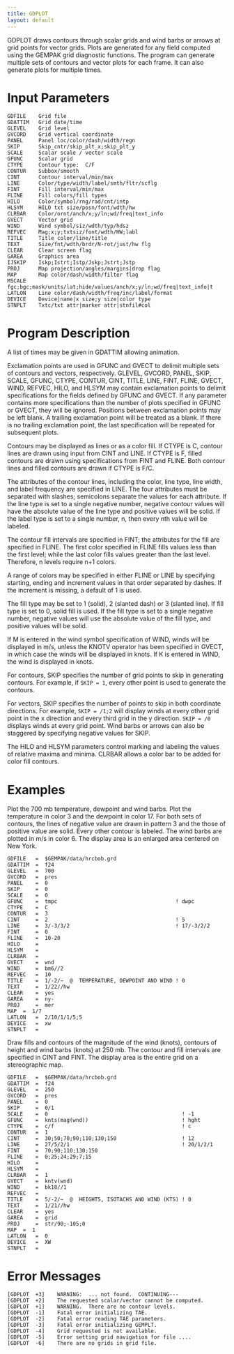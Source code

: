 ```yaml
---
title: GDPLOT
layout: default
---
```


GDPLOT draws contours through scalar grids and wind barbs
or arrows at grid points for vector grids.  Plots are
generated for any field computed using the GEMPAK grid
diagnostic functions.  The program can generate multiple
sets of contours and vector plots for each frame.  It can
also generate plots for multiple times.

# Input Parameters
 
	GDFILE    Grid file
	GDATTIM   Grid date/time
	GLEVEL    Grid level
	GVCORD    Grid vertical coordinate
	PANEL     Panel loc/color/dash/width/regn
	SKIP      Skip_cntr/skip_plt_x;skip_plt_y
	SCALE     Scalar scale / vector scale
	GFUNC     Scalar grid
	CTYPE     Contour type:  C/F
	CONTUR    Subbox/smooth
	CINT      Contour interval/min/max
	LINE      Color/type/width/label/smth/fltr/scflg
	FINT      Fill interval/min/max
	FLINE     Fill colors/fill types
	HILO      Color/symbol/rng/rad/cnt/intp
	HLSYM     HILO txt size/posn/font/wdth/hw
	CLRBAR    Color/ornt/anch/x;y/ln;wd/freq|text_info
	GVECT     Vector grid
	WIND      Wind symbol/siz/wdth/typ/hdsz
	REFVEC    Mag;x;y;txtsiz/font/wdth/HW;labl
	TITLE     Title color/line/title
	TEXT      Size/fnt/wdth/brdr/N-rot/just/hw flg
	CLEAR     Clear screen flag
	GAREA     Graphics area
	IJSKIP    Iskp;Istrt;Istp/Jskp;Jstrt;Jstp
	PROJ      Map projection/angles/margins|drop flag
	MAP       Map color/dash/width/filter flag
	MSCALE    fgc;bgc;mask/units/lat;hide/values/anch/x;y/ln;wd/freq|text_info|t
	LATLON    Line color/dash/width/freq/inc/label/format
	DEVICE    Device|name|x size;y size|color type
	STNPLT    Txtc/txt attr|marker attr|stnfil#col
 
 

# Program Description
 

A list of times may be given in GDATTIM allowing animation.

Exclamation points are used in GFUNC and GVECT to delimit
multiple sets of contours and vectors, respectively.
GLEVEL, GVCORD, PANEL, SKIP, SCALE, GFUNC, CTYPE, CONTUR,
CINT, TITLE, LINE, FINT, FLINE, GVECT, WIND, REFVEC, HILO,
and HLSYM may contain exclamation points to delimit
specifications for the fields defined by GFUNC and GVECT.
If any parameter contains more specifications than the
number of plots specified in GFUNC or GVECT, they will be
ignored.  Positions between exclamation points may be left
blank.  A trailing exclamation point will be treated as a
blank.  If there is no trailing exclamation point, the
last specification will be repeated for subsequent plots.

Contours may be displayed as lines or as a color fill.
If CTYPE is C, contour lines are drawn using input from CINT
and LINE.  If CTYPE is F, filled contours are drawn using
specifications from FINT and FLINE. Both contour lines and
filled contours are drawn if CTYPE is F/C.

The attributes of the contour lines, including the color,
line type, line width, and label frequency are specified
in LINE.  The four attributes must be separated with slashes;
semicolons separate the values for each attribute.  If the
line type is set to a single negative number, negative
contour values will have the absolute value of the line type
and positive values will be solid.  If the label type is set
to a single number, n, then every nth value will be labeled.

The contour fill intervals are specified in FINT; the attributes
for the fill are specified in FLINE.  The first color specified
in FLINE fills values less than the first level; while the
last color fills values greater than the last level.  Therefore,
n levels require n+1 colors.

A range of colors may be specified in either FLINE or LINE by
specifying starting, ending and increment values in that order
separated by dashes.  If the increment is missing, a default
of 1 is used.

The fill type may be set to 1 (solid), 2 (slanted dash) or 3
(slanted line).  If fill type is set to 0, solid fill is used.
If the fill type is set to a single negative number, negative
values will use the absolute value of the fill type, and positive
values will be solid.

If M is entered in the wind symbol specification of WIND, winds
will be displayed in m/s, unless the KNOTV operator has been
specified in GVECT, in which case the winds will be displayed
in knots.  If K is entered in WIND, the wind is displayed in
knots.

For contours, SKIP specifies the number of grid points to skip
in generating contours.  For example, if `SKIP = 1`, every other
point is used to generate the contours.

For vectors, SKIP specifies the number of points to skip in both
coordinate directions.  For example, `SKIP = /1;2` will display winds
at every other grid point in the x direction and every third grid
in the y direction.  `SKIP = /0` displays winds at every grid point.
Wind barbs or arrows can also be staggered by specifying negative
values for SKIP.

The HILO and HLSYM parameters control marking and labeling the
values of relative maxima and minima.  CLRBAR allows a color bar
to be added for color fill contours.

 
# Examples
 
Plot the 700 mb temperature, dewpoint and wind barbs.  Plot the
	temperature in color 3 and the dewpoint in color 17.  For both
	sets of contours, the lines of negative value are drawn in
	pattern 3 and the those of positive value are solid.  Every other
	contour is labeled.  The wind barbs are plotted in m/s in color 6.
	The display area is an enlarged area centered on New York.

	GDFILE	 =  $GEMPAK/data/hrcbob.grd
	GDATTIM	 =  f24
	GLEVEL	 =  700
	GVCORD	 =  pres
	PANEL	 =  0
	SKIP	 =  0
	SCALE	 =  0
	GFUNC	 =  tmpc                                      ! dwpc
	CTYPE	 =  C
	CONTUR	 =  3
	CINT	 =  2                                         ! 5
	LINE	 =  3/-3/3/2                                  ! 17/-3/2/2
	FINT	 =  0
	FLINE	 =  10-20
	HILO	 =
	HLSYM	 =
	CLRBAR	 =
	GVECT	 =  wnd
	WIND	 =  bm6//2
	REFVEC	 =  10
	TITLE	 =  1/-2/~  @  TEMPERATURE, DEWPOINT AND WIND ! 0
	TEXT	 =  1/22//hw
	CLEAR	 =  yes
	GAREA	 =  ny-
	PROJ	 =  mer
	MAP	 =  1/7
	LATLON	 =  2/10/1/1/5;5
	DEVICE	 =  xw
	STNPLT   =

Draw fills and contours of the magnitude of the wind (knots),
	contours of height and wind barbs (knots) at 250 mb.  The
	contour and fill intervals are specified in CINT and FINT.
	The display area is the entire grid on a stereographic map.

	GDFILE	 =  $GEMPAK/data/hrcbob.grd
	GDATTIM	 =  f24
	GLEVEL	 =  250
	GVCORD	 =  pres
	PANEL	 =  0
	SKIP	 =  0/1
	SCALE	 =  0                                           ! -1
	GFUNC	 =  knts(mag(wnd))                              ! hght
	CTYPE	 =  c/f                                         ! c
	CONTUR	 =  1
	CINT	 =  30;50;70;90;110;130;150                     ! 12
	LINE	 =  27/5/2/1                                    ! 20/1/2/1
	FINT	 =  70;90;110;130;150
	FLINE	 =  0;25;24;29;7;15
	HILO	 =
	HLSYM	 =
	CLRBAR	 =  1
	GVECT	 =  kntv(wnd)
	WIND	 =  bk18//1
	REFVEC	 =
	TITLE	 =  5/-2/~  @  HEIGHTS, ISOTACHS AND WIND (KTS) ! 0
	TEXT	 =  1/21//hw
	CLEAR	 =  yes
	GAREA	 =  grid
	PROJ	 =  str/90;-105;0
	MAP	 =  1
	LATLON	 =  0
	DEVICE	 =  XW
	STNPLT   =

# Error Messages
 
	[GDPLOT  +3]    WARNING:  ... not found.  CONTINUING---
	[GDPLOT  +2]    The requested scalar/vector cannot be computed.
	[GDPLOT  +1]    WARNING.  There are no contour levels.
	[GDPLOT  -1]    Fatal error initializing TAE.
	[GDPLOT  -2]    Fatal error reading TAE parameters.
	[GDPLOT  -3]    Fatal error initializing GEMPLT.
	[GDPLOT  -4]    Grid requested is not available.
	[GDPLOT  -5]    Error setting grid navigation for file ....
	[GDPLOT  -6]    There are no grids in grid file.
